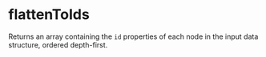 # flattenToIds

Returns an array containing the `id` properties of each node in the input data structure, ordered depth-first.

```

```
